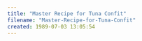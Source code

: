 ```yaml
---
title: "Master Recipe for Tuna Confit"
filename: "Master-Recipe-for-Tuna-Confit"
created: 1989-07-03 13:05:54
---
```

